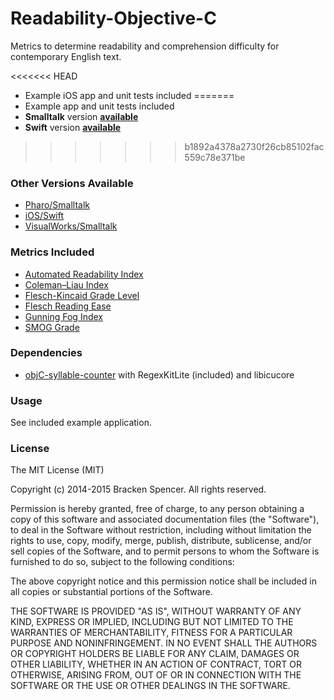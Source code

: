 Readability-Objective-C
=======================

Metrics to determine readability and comprehension difficulty for contemporary English text.

<<<<<<< HEAD
* Example iOS app and unit tests included
=======
* Example app and unit tests included
* **Smalltalk** version **[available](http://bracken-dev.github.io/Readability-Smalltalk)**
* **Swift** version **[available](http://bracken-dev.github.io/Readability-Swift)**
>>>>>>> b1892a4378a2730f26cb85102fac559c78e371be

### Other Versions Available

* [Pharo/Smalltalk](http://bracken-dev.github.io/Readability-Pharo/)
* [iOS/Swift](http://bracken-dev.github.io/Readability-Swift/)
* [VisualWorks/Smalltalk](http://bracken-dev.github.io/Readability-VisualWorks/)

### Metrics Included

* [Automated Readability Index](http://en.wikipedia.org/wiki/Automated_Readability_Index)
* [Coleman–Liau Index](http://en.wikipedia.org/wiki/Coleman–Liau_index)
* [Flesch-Kincaid Grade Level](http://en.wikipedia.org/wiki/Flesch–Kincaid_readability_tests)
* [Flesch Reading Ease](http://en.wikipedia.org/wiki/Flesch–Kincaid_readability_tests)
* [Gunning Fog Index](http://en.wikipedia.org/wiki/Gunning_fog_index)
* [SMOG Grade](http://en.wikipedia.org/wiki/SMOG)

### Dependencies

* [objC-syllable-counter](https://github.com/bracken-dev/objC-syllable-counter.git) with RegexKitLite (included) and libicucore

### Usage

See included example application.

### License

The MIT License (MIT)

Copyright (c) 2014-2015 Bracken Spencer. All rights reserved.

Permission is hereby granted, free of charge, to any person obtaining a copy of this software and associated documentation files (the "Software"), to deal in the Software without restriction, including without limitation the rights to use, copy, modify, merge, publish, distribute, sublicense, and/or sell copies of the Software, and to permit persons to whom the Software is furnished to do so, subject to the following conditions:

The above copyright notice and this permission notice shall be included in all copies or substantial portions of the Software.

THE SOFTWARE IS PROVIDED "AS IS", WITHOUT WARRANTY OF ANY KIND, EXPRESS OR IMPLIED, INCLUDING BUT NOT LIMITED TO THE WARRANTIES OF MERCHANTABILITY, FITNESS FOR A PARTICULAR PURPOSE AND NONINFRINGEMENT. IN NO EVENT SHALL THE AUTHORS OR COPYRIGHT HOLDERS BE LIABLE FOR ANY CLAIM, DAMAGES OR OTHER LIABILITY, WHETHER IN AN ACTION OF CONTRACT, TORT OR OTHERWISE, ARISING FROM, OUT OF OR IN CONNECTION WITH THE SOFTWARE OR THE USE OR OTHER DEALINGS IN THE SOFTWARE.
